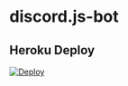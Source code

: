 # discord.js-bot


## Heroku Deploy
[![Deploy](https://www.herokucdn.com/deploy/button.svg)](https://heroku.com/deploy?template=https://github.com/reboot13-git/discord.js-bot)
